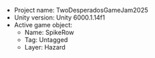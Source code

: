 <!-- UNITY CODE ASSIST INSTRUCTIONS START -->
- Project name: TwoDesperadosGameJam2025
- Unity version: Unity 6000.1.14f1
- Active game object:
  - Name: SpikeRow
  - Tag: Untagged
  - Layer: Hazard
<!-- UNITY CODE ASSIST INSTRUCTIONS END -->